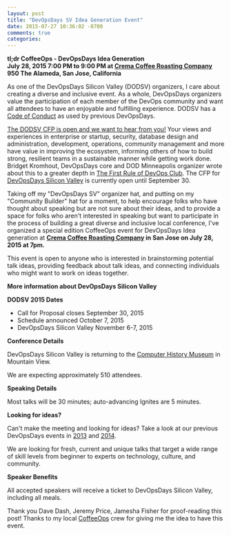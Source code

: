 ```yaml
---
layout: post
title: "DevOpsDays SV Idea Generation Event"
date: 2015-07-27 10:36:02 -0700
comments: true
categories: 
---
```


**tl;dr CoffeeOps - DevOpsDays Idea Generation <br>
July 28, 2015 7:00 PM to 9:00 PM at [Crema Coffee Roasting Company](http://www.yelp.com/biz/crema-coffee-roasting-co-san-jose) <br>
950 The Alameda, San Jose, California**<br>

As one of the DevOpsDays Silicon Valley (DODSV) organizers, I care about creating a diverse and inclusive event. As a whole, DevOpsDays organizers value the participation of each member of the DevOps community and want all attendees to have an enjoyable and fulfilling experience. DODSV has a [Code of Conduct](http://www.devopsdays.org/events/2015-siliconvalley/conduct/) as used by previous DevOpsDays. 

[The DODSV CFP is open and we want to hear from you!](http://www.devopsdays.org/events/2015-siliconvalley/propose/) Your views and experiences in enterprise or startup, security, database design and administration, development, operations, community management and more have value in improving the ecosystem, informing others of how to build strong, resilient teams in a sustainable manner while getting work done. Bridget Kromhout, DevOpsDays core  and DOD Minneapolis organizer wrote about this to a greater depth in [The First Rule of DevOps Club](http://bridgetkromhout.com/blog/2014/11/03/the-first-rule-of-devops-club/). The CFP for [DevOpsDays Silicon Valley](http://www.devopsdays.org/events/2015-siliconvalley/propose/) is currently open until September 30. 

Taking off my "DevOpsDays SV" organizer hat, and putting on my "Community Builder" hat for a moment, to help encourage folks who have thought about speaking but are not sure about their ideas, and to provide a space for folks who aren't interested in speaking but want to participate in the process of building a great diverse and inclusive local conference, I've organized a special edition CoffeeOps event for DevOpsDays Idea generation at **[Crema Coffee Roasting Company](http://www.yelp.com/biz/crema-coffee-roasting-co-san-jose) in San Jose on July 28, 2015 at 7pm.**

This event is open to anyone who is interested in brainstorming potential talk ideas, providing feedback about talk ideas, and connecting individuals who might want to work on ideas together.

**More information about DevOpsDays Silicon Valley**

**DODSV 2015 Dates**

* Call for Proposal closes September 30, 2015
* Schedule announced October 7, 2015
* DevOpsDays Silicon Valley November 6-7, 2015

**Conference Details**

DevOpsDays Silicon Valley is returning to the [Computer History Museum](http://www.computerhistory.org/) in Mountain View. 

We are expecting approximately 510 attendees. 

**Speaking Details**

Most talks will be 30 minutes; auto-advancing Ignites are 5 minutes. 

**Looking for ideas?**

Can't make the meeting and looking for ideas? Take a look at our previous DevOpsDays events in [2013](http://www.devopsdays.org/events/2013-mountainview/program/) and [2014](http://www.devopsdays.org/events/2014-siliconvalley/program/).

We are looking for fresh, current and unique talks that target a wide range of skill levels from beginner to experts on technology, culture, and community. 

**Speaker Benefits**

All accepted speakers will receive a ticket to DevOpsDays Silicon Valley, including all meals. 

Thank you Dave Dash, Jeremy Price, Jamesha Fisher for proof-reading this post! Thanks to my local [CoffeeOps](http://www.jendavis.org/blog/2015/07/01/starting-a-local-coffeeops/) crew for giving me the idea to have this event.

